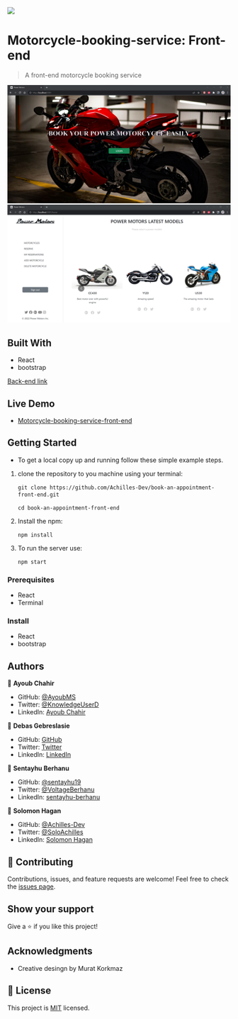 ![](https://img.shields.io/badge/Microverse-blueviolet)

# Motorcycle-booking-service: Front-end

> A front-end motorcycle booking service

![ScreenShot](/public/Powermotor2.png)
![ScreenShot](/public/Powermotors1.png)


## Built With

- React
- bootstrap

 [Back-end link](https://github.com/Achilles-Dev/Book-an-appointment-back-end)
 ## Live Demo
 - [Motorcycle-booking-service-front-end](https://power-motors.netlify.app)


## Getting Started

* To get a local copy up and running follow these simple example steps.

1. clone the repository to you machine using your terminal:
   ```
   git clone https://github.com/Achilles-Dev/book-an-appointment-front-end.git
   ```
   ```
   cd book-an-appointment-front-end
   ```
2. Install the npm:
   ```
   npm install
   ```
4. To run the server use:
   ```
   npm start
   ```

### Prerequisites
- React
- Terminal

### Install
- React
- bootstrap

## Authors

👤 **Ayoub Chahir**

- GitHub: [@AyoubMS](https://github.com/AyoubMs)
- Twitter: [@KnowledgeUserD](https://twitter.com/KnowledgeUserD)
- LinkedIn: [Ayoub Chahir](https://www.linkedin.com/in/ayoub-chahir/) 

👤 **Debas Gebreslasie**

- GitHub: [GitHub](https://github.com/Debas-31)
- Twitter: [Twitter](https://twitter.com/DEBSH76956492)
- LinkedIn: [LinkedIn](https://www.linkedin.com/in/debas-gebrengus)

👤 **Sentayhu Berhanu** 

- GitHub: [@sentayhu19](https://github.com/sentayhu19) 
- Twitter: [@VoltageBerhanu](https://twitter.com/VoltageBerhanu) 
- LinkedIn: [sentayhu-berhanu](https://www.linkedin.com/in/sentayhu-berhanu-6376579a/) 

👤 **Solomon Hagan**

- GitHub: [@Achilles-Dev](https://github.com/Achilles-Dev/)
- Twitter: [@SoloAchilles](https://twitter.com/SoloAchilles/)
- LinkedIn: [Solomon Hagan](https://www.linkedin.com/in/solomon-hagan/) 
## 🤝 Contributing

Contributions, issues, and feature requests are welcome!
Feel free to check the [issues page](https://github.com/AyoubMs/book-an-appointment-front-end/issues).

## Show your support

Give a ⭐️ if you like this project!

## Acknowledgments

- Creative desingn by Murat Korkmaz 

## 📝 License

This project is [MIT](https://github.com/AyoubMs/book-an-appointment-front-end/blob/dev/MIT.md) licensed.
